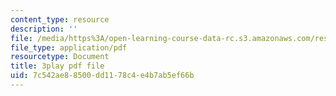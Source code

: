 ```yaml
---
content_type: resource
description: ''
file: /media/https%3A/open-learning-course-data-rc.s3.amazonaws.com/res-6-012-introduction-to-probability-spring-2018/7c542ae88500dd1178c4e4b7ab5ef66b_f_BHF-OYwr4.pdf
file_type: application/pdf
resourcetype: Document
title: 3play pdf file
uid: 7c542ae8-8500-dd11-78c4-e4b7ab5ef66b
---
```

